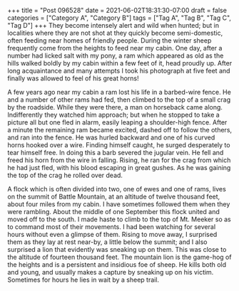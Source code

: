 +++
title = "Post 096528"
date = 2021-06-02T18:31:30-07:00
draft = false
categories = ["Category A", "Category B"]
tags = ["Tag A", "Tag B", "Tag C", "Tag D"]
+++
They become intensely alert and wild when hunted; but in localities where they are not shot at they quickly become semi-domestic, often feeding near homes of friendly people. During the winter sheep frequently come from the heights to feed near my cabin. One day, after a number had licked salt with my pony, a ram which appeared as old as the hills walked boldly by my cabin within a few feet of it, head proudly up. After long acquaintance and many attempts I took his photograph at five feet and finally was allowed to feel of his great horns!

A few years ago near my cabin a ram lost his life in a barbed-wire fence. He and a number of other rams had fed, then climbed to the top of a small crag by the roadside. While they were there, a man on horseback came along. Indifferently they watched him approach; but when he stopped to take a picture all but one fled in alarm, easily leaping a shoulder-high fence. After a minute the remaining ram became excited, dashed off to follow the others, and ran into the fence. He was hurled backward and one of his curved horns hooked over a wire. Finding himself caught, he surged desperately to tear himself free. In doing this a barb severed the jugular vein. He fell and freed his horn from the wire in falling. Rising, he ran for the crag from which he had just fled, with his blood escaping in great gushes. As he was gaining the top of the crag he rolled over dead.

A flock which is often divided into two, one of ewes and one of rams, lives on the summit of Battle Mountain, at an altitude of twelve thousand feet, about four miles from my cabin. I have sometimes followed them when they were rambling. About the middle of one September this flock united and moved off to the south. I made haste to climb to the top of Mt. Meeker so as to command most of their movements. I had been watching for several hours without even a glimpse of them. Rising to move away, I surprised them as they lay at rest near-by, a little below the summit; and I also surprised a lion that evidently was sneaking up on them. This was close to the altitude of fourteen thousand feet. The mountain lion is the game-hog of the heights and is a persistent and insidious foe of sheep. He kills both old and young, and usually makes a capture by sneaking up on his victim. Sometimes for hours he lies in wait by a sheep trail.
